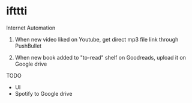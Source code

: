 # ifttti
Internet Automation

1. When new video liked on Youtube, get direct mp3 file link through PushBullet

2. When new book added to "to-read" shelf on Goodreads, upload it on Google drive

TODO
* UI
* Spotify to Google drive